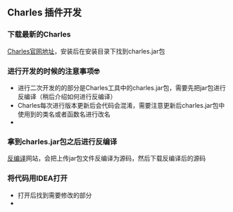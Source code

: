 ## Charles 插件开发



### 下载最新的Charles

[Charles官网地址](https://www.charlesproxy.com/)，安装后在安装目录下找到charles.jar包



### 进行开发的时候的注意事项🤓

* 进行二次开发的的部分是Charles工具中的charles.jar包，需要先把jar包进行反编译（稍后介绍如何进行反编译）
* Charles每次进行版本更新后会代码会混淆，需要注意更新后charles.jar包中使用到的类名或者函数名进行改名
* 

### 拿到charles.jar包之后进行反编译

[反编译](https://www.decompiler.com/)网站，会把上传jar包文件反编译为源码，然后下载反编译后的源码



### 将代码用IDEA打开

* 打开后找到需要修改的部分
* 

